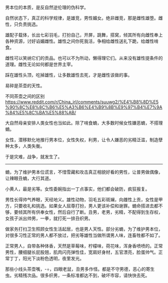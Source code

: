 男本位的本质，是反自然逆伦理的伪科学。

自然状态下，真正的科学规律，是雄竞，男性媚女。绝非雌竞，那是雌性雄堕。雌性，只负责挑选。

雄配子载体，长出七彩羽毛，打扮自己，开屏，跳舞，搭窝，倾其所有向雌性奉上各种资源，讨好谄媚雌性。雄性之间你死我活，争相给雌性送礼下跪，给雌性啃食。

雌性可以笑纳它们的贡品。也可以不为所动，懒得理它们。从来没有雄性提条件的道理。雌性无论如何都是世界主宰。

踩在雄性头顶，吃掉雄性，让多数雄性去死，才是雌性该做的事。

易碎是茶壶的天性。

不同茶壶之间的区别 https://www.reddit.com/r/China_irl/comments/suuwg2/%E4%B8%8D%E5%90%8C%E8%8C%B6%E5%A3%B6%E4%B9%8B%E9%97%B4%E7%9A%84%E5%8C%BA%E5%88%AB/

大自然母亲安排人类女性也当如此。除了啃食蝻，大多数时候女性嫌恶蝻，不搭理蝻。

女性，潜移默化地推行男本位，女性失权，利男，让令人嫌恶的劣精泛滥，制造孽种太多，人类失衡。

于是灾难，战争，就发生了。

-------

蝻，为了维护男本位谎言，不惜雪藏和攻击真正相貌好看的男性，让普男做偶像，让辣眼丑蝻，大行其道。

小黄人，最是劣等。女性委婉指出一丁点事实，他们都会破防，疯狂报复。

男性长得帅气养眼，天经地义。雄性动物，羽毛五彩斑斓，向雌性上贡，女性是甲方，只要收礼和挑选。如果女人屈尊打扮，男人更该补偿和谢罪。蝻命搭进去都不够，要倾其所有供奉女性，然后自行了断。丑男，老男，劣精，不配得到生存权，女孩子派出帅男，一拳，就打死一排丑织男。

做家务打扫卫生照顾女性生活起居，也是男人天性。部分劣蝻，为了维护男本位，对很多习性正常的男人都不放过，把劣等雄性当做所谓男人味，连畜牲都不如了。

正常男人，自带各种体香，天然是草莓味，柠檬味，荷花味，浑身香喷喷的。正常男性，腰细腿长屁股翘，肌肉闪亮弹性佳，宽肩好身材，五官漂亮，脸蛋帅气。正常丁丁，阳光下淡粉色透明，夜里发光。

那些小线头茶壶嘴，-÷，四眼老鼠，丑男多作怪。都是不守男德，恶心的寄生虫。劣精残次品。很多织男，一条标准都达不到，破坏市容，请快快去死。
